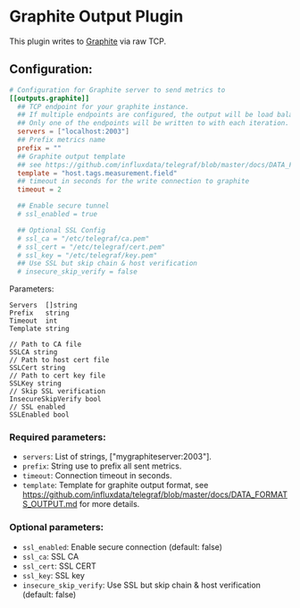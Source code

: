 # Graphite Output Plugin

This plugin writes to [Graphite](http://graphite.readthedocs.org/en/latest/index.html)
via raw TCP.

## Configuration:

```toml
# Configuration for Graphite server to send metrics to
[[outputs.graphite]]
  ## TCP endpoint for your graphite instance.
  ## If multiple endpoints are configured, the output will be load balanced.
  ## Only one of the endpoints will be written to with each iteration.
  servers = ["localhost:2003"]
  ## Prefix metrics name
  prefix = ""
  ## Graphite output template
  ## see https://github.com/influxdata/telegraf/blob/master/docs/DATA_FORMATS_OUTPUT.md
  template = "host.tags.measurement.field"
  ## timeout in seconds for the write connection to graphite
  timeout = 2

  ## Enable secure tunnel
  # ssl_enabled = true

  ## Optional SSL Config
  # ssl_ca = "/etc/telegraf/ca.pem"
  # ssl_cert = "/etc/telegraf/cert.pem"
  # ssl_key = "/etc/telegraf/key.pem"
  ## Use SSL but skip chain & host verification
  # insecure_skip_verify = false
```

Parameters:

    Servers  []string
    Prefix   string
    Timeout  int
    Template string

    // Path to CA file
    SSLCA string
    // Path to host cert file
    SSLCert string
    // Path to cert key file
    SSLKey string
    // Skip SSL verification
    InsecureSkipVerify bool
    // SSL enabled
    SSLEnabled bool

### Required parameters:

* `servers`: List of strings, ["mygraphiteserver:2003"].
* `prefix`: String use to prefix all sent metrics.
* `timeout`: Connection timeout in seconds.
* `template`: Template for graphite output format, see
https://github.com/influxdata/telegraf/blob/master/docs/DATA_FORMATS_OUTPUT.md
for more details.

### Optional parameters:

* `ssl_enabled`: Enable secure connection (default: false)
* `ssl_ca`: SSL CA
* `ssl_cert`: SSL CERT
* `ssl_key`: SSL key
* `insecure_skip_verify`: Use SSL but skip chain & host verification (default: false)
